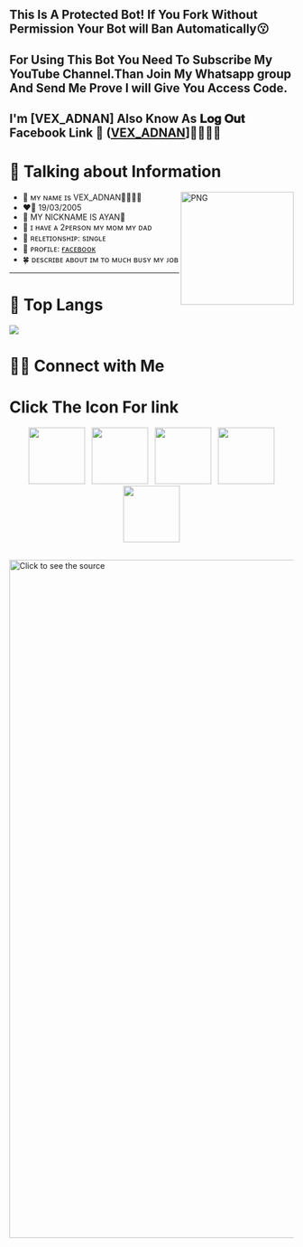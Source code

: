 ## This Is A Protected Bot! If You Fork Without Permission Your Bot will Ban Automatically😗

## For Using This Bot You Need To Subscribe My YouTube Channel.Than Join My Whatsapp group And Send Me Prove I will Give You Access Code.
## I'm [VEX_ADNAN] Also Know As 𝐋𝐨𝐠 𝐎𝐮𝐭                    Facebook Link 🔗        ([VEX_ADNAN](https://www.facebook.com/VEX.ADNAN.40)]🙎🏻‍♂️🖤

# 📰 Talking about Information
<img align="right" width=200px alt="PNG" src="https://i.imgur.com/4IcnUwQ.jpeg" />

-   💋 ᴍʏ ɴᴀᴍᴇ ɪs VEX_ADNAN🙎🏻‍♂️🖤
-   ❤️‍🔥 19/03/2005
-   💬 MY NICKNAME IS AYAN🐰
-   💬 ɪ ʜᴀᴠᴇ ᴀ 2ᴘᴇʀsᴏɴ ᴍʏ ᴍᴏᴍ ᴍʏ ᴅᴀᴅ
-   💓 ʀᴇʟᴇᴛɪᴏɴsʜɪᴘ: sɪɴɢʟᴇ
-   🍁 ᴘʀᴏғɪʟᴇ: [ғᴀᴄᴇʙᴏᴏᴋ]([](https://www.facebook.com/VEX.ADNAN.404))
-   🍀 ᴅᴇsᴄʀɪʙᴇ ᴀʙᴏᴜᴛ ɪᴍ ᴛᴏ ᴍᴜᴄʜ ʙᴜsʏ ᴍʏ ᴊᴏʙ
<hr>

# 📖 Top Langs
![](https://imgur.com/a/HkuD0bH)


# 🤝🏻 Connect with Me


# Click The Icon For link
<p align="center">
&nbsp; <a href="𝐍𝐀𝐈𝐈" target="_blank" rel="noopener noreferrer"><img src="https://www.facebook.com/VEX.ADNAN.404" width="100" /></a>
&nbsp; <a href="https://chat.whatsapp.com/01853557896" target="_blank" rel="noopener noreferrer"><img src="https://cdn-icons-png.flaticon.com/512/3670/3670051.png" width="100" /></a>    
&nbsp; <a href="https://github.com/MR-AYAN-CHOWDHURY" target="_blank" rel="noopener noreferrer"><img src="https://img.icons8.com/plasticine/100/000000/github.png" width="100" /></a>
&nbsp; <a href="[(https://www.facebook.com/NOOBS.DEVELOPER.AYAN)]()" target="_blank" rel="noopener noreferrer"><img src="https://img.icons8.com/plasticine/100/000000/facebook.png"  width="100" /></a>
&nbsp; <a href="mailto: vexadnan404@gmail.com" target="_blank" rel="noopener noreferrer"><img src="https://img.icons8.com/plasticine/100/000000/gmail.png"  width="100" /></a>
</p>
<br>
<a href="#" target="_blank">
	<img src="https://imgur.com/a/HkuD0bH" width="1200" alt="Click to see the source" />
</a>  
</a>
